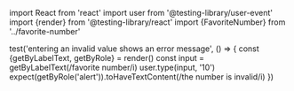 import React from 'react' import user from '@testing-library/user-event' import
{render} from '@testing-library/react' import {FavoriteNumber} from
'../favorite-number'

test('entering an invalid value shows an error message', () => { const
{getByLabelText, getByRole} = render(<FavoriteNumber />) const input =
getByLabelText(/favorite number/i) user.type(input, '10')
expect(getByRole('alert')).toHaveTextContent(/the number is invalid/i) })
